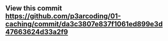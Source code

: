 ## View this commit https://github.com/p3arcoding/01-caching/commit/da3c3807e837f1061ed899e3d47663624d33a2f9
